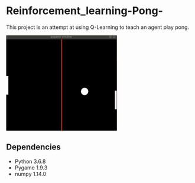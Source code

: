 # Reinforcement_learning-Pong-

 This project is an attempt at using Q-Learning to teach an agent play pong.
 
 ![](test.gif)
 
 ## Dependencies
 - Python 3.6.8
 - Pygame 1.9.3
 - numpy 1.14.0
 

